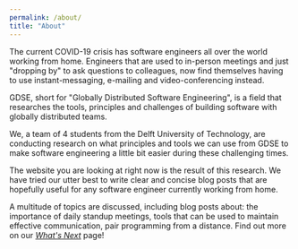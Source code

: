 ```yaml
---
permalink: /about/
title: "About"
---
```


The current COVID-19 crisis has software engineers all over the world 
working from home. Engineers that are used to in-person meetings and just 
"dropping by" to ask questions to colleagues, now find themselves having to use 
instant-messaging, e-mailing and video-conferencing instead.

GDSE, short for "Globally Distributed Software Engineering", is a field that
researches the tools, principles and challenges of building software with
globally distributed teams.

We, a team of 4 students from the Delft University of Technology, are
conducting research on what principles and tools we can use from GDSE
to make software engineering a little bit easier during these
challenging times.

The website you are looking at right now is the result of this research. We
have tried our utter best to write clear and concise blog posts that are
hopefully useful for any software engineer currently working from home.

A multitude of topics are discussed, including blog posts about: the
importance of daily standup meetings, tools that can be used to maintain
effective communication, pair programming from a distance. Find out more on our
[_What's Next_](https://www.gdse-in-practice.com/next/) page!

